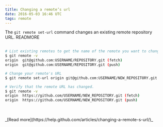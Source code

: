 ```yaml
---
title: Changing a remote’s url
date: 2016-05-03 16:46 UTC
tags: remote
---
```


The `git remote set-url` command changes an existing remote repository URL.
READMORE
<br />
<br />

```bash
# List existing remotes to get the name of the remote you want to change
$ git remote -v
origin  git@github.com:USERNAME/REPOSITORY.git (fetch)
origin  git@github.com:USERNAME/REPOSITORY.git (push)

# Change your remote's URL
$ git remote set-url origin git@github.com:USERNAME/NEW_REPOSITORY.git

# Verify that the remote URL has changed.
$ git remote -v
origin  https://github.com/USERNAME/NEW_REPOSITORY.git (fetch)
origin  https://github.com/USERNAME/NEW_REPOSITORY.git (push)
```

<br />
<br />
_[Read more](https://help.github.com/articles/changing-a-remote-s-url/)_

